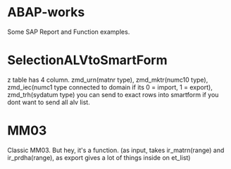 # ABAP-works
Some SAP Report and Function examples.

# SelectionALVtoSmartForm
z table has 4 column. zmd_urn(matnr type), zmd_mktr(numc10 type), zmd_iec(numc1 type connected to domain if its 0 = import, 1 = export), zmd_trh(sydatum type) 
you can send to exact rows into smartform if you dont want to send all alv list.


# MM03 
Classic MM03. But hey, it's a function. (as input, takes ir_matrn(range) and ir_prdha(range), as export gives a lot of things inside on et_list) 
